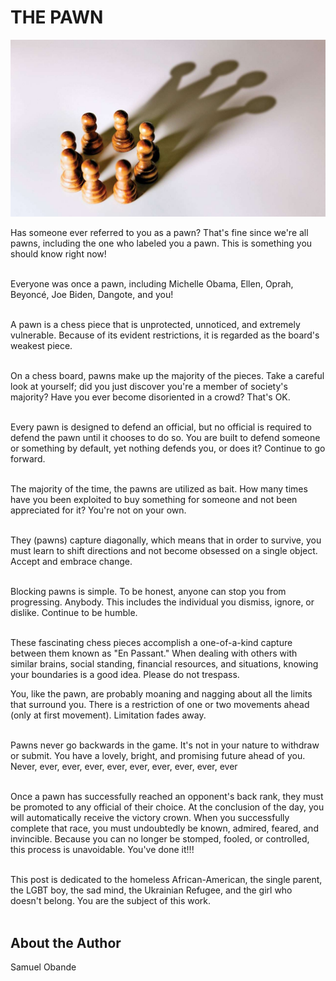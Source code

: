 # THE PAWN

![the-pawn](_static/images/the-pawn/image1.jpg)

Has someone ever referred to you as a pawn? That\'s fine since we\'re
all pawns, including the one who labeled you a pawn. This is something
you should know right now!<br><br>

Everyone was once a pawn, including Michelle Obama, Ellen, Oprah,
Beyoncé, Joe Biden, Dangote, and you!<br><br>

A pawn is a chess piece that is unprotected, unnoticed, and extremely
vulnerable. Because of its evident restrictions, it is regarded as the
board\'s weakest piece.<br><br>

On a chess board, pawns make up the majority of the pieces. Take a
careful look at yourself; did you just discover you\'re a member of
society\'s majority? Have you ever become disoriented in a crowd?
That\'s OK.<br><br>

Every pawn is designed to defend an official, but no official is
required to defend the pawn until it chooses to do so. You are built to
defend someone or something by default, yet nothing defends you, or does
it? Continue to go forward.<br><br>

The majority of the time, the pawns are utilized as bait. How many times
have you been exploited to buy something for someone and not been
appreciated for it? You\'re not on your own.<br><br>

They (pawns) capture diagonally, which means that in order to survive,
you must learn to shift directions and not become obsessed on a single
object. Accept and embrace change.<br><br>

Blocking pawns is simple. To be honest, anyone can stop you from
progressing. Anybody. This includes the individual you dismiss, ignore,
or dislike. Continue to be humble.<br><br>

These fascinating chess pieces accomplish a one-of-a-kind capture
between them known as \"En Passant.\" When dealing with others with
similar brains, social standing, financial resources, and situations,
knowing your boundaries is a good idea. Please do not trespass.

You, like the pawn, are probably moaning and nagging about all the
limits that surround you. There is a restriction of one or two movements
ahead (only at first movement). Limitation fades away.<br><br>

Pawns never go backwards in the game. It\'s not in your nature to
withdraw or submit. You have a lovely, bright, and promising future
ahead of you. Never, ever, ever, ever, ever, ever, ever, ever, ever,
ever<br><br>

Once a pawn has successfully reached an opponent\'s back rank, they must
be promoted to any official of their choice. At the conclusion of the
day, you will automatically receive the victory crown. When you
successfully complete that race, you must undoubtedly be known, admired,
feared, and invincible. Because you can no longer be stomped, fooled, or
controlled, this process is unavoidable. You\'ve done it!!!<br><br>

This post is dedicated to the homeless African-American, the single
parent, the LGBT boy, the sad mind, the Ukrainian Refugee, and the girl
who doesn\'t belong. You are the subject of this work.<br><br>

## About the Author

Samuel Obande
